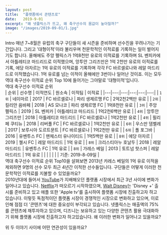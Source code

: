 ```yaml
---
layout: post
title:  "플랫폼에서 콘텐츠로"
date:   2019-9-01
excerpt: "왜 넷플릭스가 뜨고, 왜 축구선수의 몸값이 높아질까?"
image: "/images/2019-09-01/1.jpg"
---
```


Intro
매년 7~8월은 유럽의 축구 구단들이 새 시즌을 준비하며 선수진을 꾸려나가는 기간입니다.
그리고 '대형이적'이라 불리우며 천문학적인 이적료를 기록하는 일이 벌어지기도 합니다.
올해에도 주앙 펠릭스가 1억8천만 유로의 이적료를 기록하며 SL 벤피카에서 아틀레티코 마드리드로 이적했으며, 앙투안 그리즈만은 1억 2천만 유로의 이적료를 기록, 에당 아자르는 1억 유로의 이적료를 기록하며 각각 FC 바르셀로나와 레알 마드리드로 이적했습니다. 1억 유로를 넘는 이적이 올해에만 3번이나 일어난 것이죠. 이는 모두 역대 축구선수 이적료 순위 Top 10에 들어가는 그야말로 '대형이적'입니다.<br>
역대 축구선수 이적료 순위<br>
| 순위 | 선수명 | 이적연도 | 원소속 | 이적팀 | 이적료 |
|---|---:|---:|---:|---:|---:|
| `1위` | 네이마르 | 2017 | FC 바르셀로나 | 파리 생제르맹 FC | 2억2천2백만 유로 |
| `2위` | 킬리안 음바페 | 2018 | AS 모나코 | 파리 생제르맹 FC | 1억8천만 유로 |
| `3위` | 주앙 펠릭스 | 2019 | SL 벤피카 | 아틀레티코 마드리드 | 1억2천6백만 유로 |
| `4위` | 앙투안 그리즈만 | 2018 | 아틀레티코 마드리드 | FC 바르셀로나 | 1억2천만 유로 |
| `4위` | 필리페 쿠티뉴 | 2018 | 리버풀 FC | FC 바르셀로나 | 1억2천만 유로 |
| `6위` | 우스만 뎀벨레 | 2017 | 보루시아 도르트문트 | FC 바르셀로나 | 1억2천만 유로 |
| `6위` | 폴 포그바 | 2016 | 유벤투스 FC | 맨체스터 유나이티드 | 1억5백만 유로 |
| `8위` | 에당 아자르 | 2019 | 첼시 FC | 레알 마드리드 | 1억 유로 |
| `8위` | 크리스티아누 호날두 | 2018 | 레알 마드리드 | 유벤투스 FC | 1억 유로 |
| `8위` | 가레스 베일 | 2013 | 토트넘 핫스퍼 | 레알마드리드 | 1억 유로 |
|  |  |  |  |  | 기준: 2019-8-09일 |<br>
역대 축구선수 이적료 순위 Top10을 살펴보면 2013년 카레스 베일의 1억 유로 이적을 제외하면 9명의 선수 모두 최근 4년간 이적한 선수들입니다. 구단들은 어떻게 이러한 천문학적인 이적료를 지불할 수 있었을까요?<br>
2010년대에 들어서 [YouTube]("https://www.youtube.com/")가 지배해오던 플랫폼 시장에서 최근 3년 사이에 변화가 일어나고 있습니다.
[Netflix]("https://www.netflix.com/browse")가 떠오르기 시작하였으며, [Walt Disney]("http://www.disney.co.kr/home/index.jsp")는 'Disney +' 출시를 준비하고 있고 애플 또한 'Apple tv'를 출시하여 플랫폼 시장에 진출하고자 하고 있습니다. 이렇듯 독점적이던 플랫폼 시장이 경쟁적인 시장으로 변화하고 있으며, 이로 인해 점점 더 '콘텐츠'에 대한 중요성이 부각되고 있습니다. 넷플릭스는 매출액의 75%를 콘텐츠에 재투자하고 있으며, 디즈니는 보유하고 있는 다양한 콘텐츠 활용 극대화하기 위해 플랫폼 시장에 진출하고자 하고있습니다. 왜 이러한 변화가 일어나고 있을까요?

위 두 이야기 사이에 어떤 연관성이 있을까요?